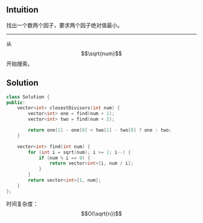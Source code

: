 ## Intuition

找出一个数两个因子，要求两个因子绝对值最小。

----

从 $$\sqrt{num}$$ 开始搜索。

## Solution

```cpp
class Solution {
public:
    vector<int> closestDivisors(int num) {
        vector<int> one = find(num + 1);
        vector<int> two = find(num + 2);

        return one[1] - one[0] < two[1] - two[0] ? one : two;
    }

    vector<int> find(int num) {
        for (int i = sqrt(num); i >= 1; i--) {
            if (num % i == 0) {
                return vector<int>{i, num / i};
            }
        }
        return vector<int>{1, num};
    }
};
```

时间复杂度：$$O(\sqrt{n})$$